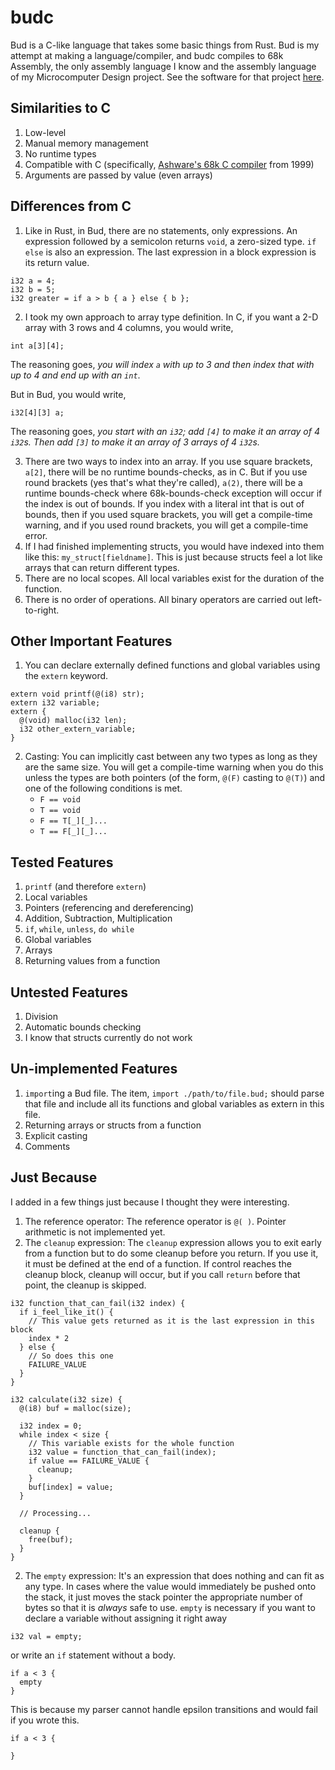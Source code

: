 # budc

Bud is a C-like language that takes some basic things from Rust. Bud is my attempt at making a language/compiler, and budc compiles to 68k Assembly, the only assembly language I know and the assembly language of my Microcomputer Design project. See the software for that project [here](https://github.com/Budmeister/MCD-68k-C). 

## Similarities to C
1. Low-level
2. Manual memory management
3. No runtime types
4. Compatible with C (specifically, [Ashware's 68k C compiler](https://www.ashware.com/gnu-68kcoldfire-cc-compiler) from 1999)
5. Arguments are passed by value (even arrays)

## Differences from C
1. Like in Rust, in Bud, there are no statements, only expressions. An expression followed by a semicolon returns `void`, a zero-sized type. `if else` is also an expression. The last expression in a block expression is its return value.

```
i32 a = 4;
i32 b = 5;
i32 greater = if a > b { a } else { b };
```

2. I took my own approach to array type definition. In C, if you want a 2-D array with 3 rows and 4 columns, you would write,

```
int a[3][4];
```
  The reasoning goes, _you will index `a` with up to 3 and then index that with up to 4 and end up with an `int`_.
  
  But in Bud, you would write,
```
i32[4][3] a;
```
  The reasoning goes, _you start with an `i32`; add `[4]` to make it an array of 4 `i32`s. Then add `[3]` to make it an array of 3 arrays of 4 `i32`s._

3. There are two ways to index into an array. If you use square brackets, `a[2]`, there will be no runtime bounds-checks, as in C. But if you use round brackets (yes that's what they're called), `a(2)`, there will be a runtime bounds-check where 68k-bounds-check exception will occur if the index is out of bounds. If you index with a literal int that is out of bounds, then if you used square brackets, you will get a compile-time warning, and if you used round brackets, you will get a compile-time error.
4. If I had finished implementing structs, you would have indexed into them like this: `my_struct[fieldname]`. This is just because structs feel a lot like arrays that can return different types.
5. There are no local scopes. All local variables exist for the duration of the function.
6. There is no order of operations. All binary operators are carried out left-to-right.

## Other Important Features
1. You can declare externally defined functions and global variables using the `extern` keyword.
```
extern void printf(@(i8) str);
extern i32 variable;
extern {
  @(void) malloc(i32 len);
  i32 other_extern_variable;
}
```
2. Casting: You can implicitly cast between any two types as long as they are the same size. You will get a compile-time warning when you do this unless the types are both pointers (of the form, `@(F)` casting to `@(T)`) and one of the following conditions is met.
   * `F == void`
   * `T == void`
   * `F == T[_][_]...`
   * `T == F[_][_]...`

## Tested Features
1. `printf` (and therefore `extern`)
2. Local variables
3. Pointers (referencing and dereferencing)
4. Addition, Subtraction, Multiplication
5. `if`, `while`, `unless`, `do while`
6. Global variables
7. Arrays
8. Returning values from a function

## Untested Features
1. Division
2. Automatic bounds checking
3. I know that structs currently do not work

## Un-implemented Features
1. `import`ing a Bud file. The item, `import ./path/to/file.bud;` should parse that file and include all its functions and global variables as extern in this file.
2. Returning arrays or structs from a function
3. Explicit casting
4. Comments

## Just Because
I added in a few things just because I thought they were interesting. 
1. The reference operator: The reference operator is `@( )`. Pointer arithmetic is not implemented yet.
2. The `cleanup` expression: The `cleanup` expression allows you to exit early from a function but to do some cleanup before you return. If you use it, it must be defined at the end of a function. If control reaches the cleanup block, cleanup will occur, but if you call `return` before that point, the cleanup is skipped.
```
i32 function_that_can_fail(i32 index) {
  if i_feel_like_it() {
    // This value gets returned as it is the last expression in this block
    index * 2
  } else {
    // So does this one
    FAILURE_VALUE
  }
}

i32 calculate(i32 size) {
  @(i8) buf = malloc(size);

  i32 index = 0;
  while index < size {
    // This variable exists for the whole function
    i32 value = function_that_can_fail(index);
    if value == FAILURE_VALUE {
      cleanup;
    }
    buf[index] = value;
  }

  // Processing...

  cleanup {
    free(buf);
  }
}
```
2. The `empty` expression: It's an expression that does nothing and can fit as any type. In cases where the value would immediately be pushed onto the stack, it just moves the stack pointer the appropriate number of bytes so that it is _always_ safe to use. `empty` is necessary if you want to declare a variable without assigning it right away
```
i32 val = empty;
```
or write an `if` statement without a body.
```
if a < 3 {
  empty
}
```
This is because my parser cannot handle epsilon transitions and would fail if you wrote this.
```
if a < 3 {

}
```
